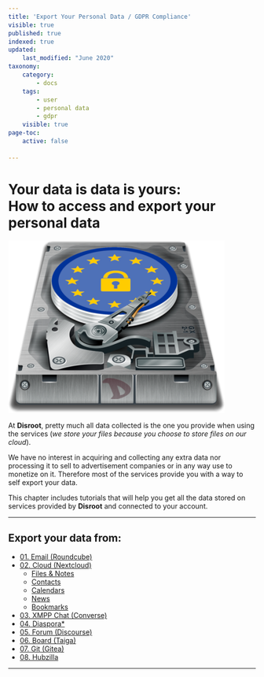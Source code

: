 ```yaml
---
title: 'Export Your Personal Data / GDPR Compliance'
visible: true
published: true
indexed: true
updated:
    last_modified: "June 2020"
taxonomy:
    category:
        - docs
    tags:
        - user
        - personal data
        - gdpr
    visible: true
page-toc:
    active: false

---
```


#  Your data is data is yours:<br>How to access and export your personal data

![](data.png)

At **Disroot**, pretty much all data collected is the one you provide when using the services (*we store your files because you choose to store files on our cloud*).

We have no interest in acquiring and collecting any extra data nor processing it to sell to advertisement companies or in any way use to monetize on it. Therefore most of the services provide you with a way to self export your data.

This chapter includes tutorials that will help you get all the data stored on services provided by **Disroot** and connected to your account.

----

## Export your data from:
- [01. Email (Roundcube)](roundcube)
- [02. Cloud (Nextcloud)](nextcloud)
  - [Files & Notes](nextcloud/files)
  - [Contacts](nextcloud/contacts)
  - [Calendars](nextcloud/calendar)
  - [News](nextcloud/news)
  - [Bookmarks](nextcloud/bookmarks)
- [03. XMPP Chat (Converse)](converse)
- [04. Diaspora*](diaspora)
- [05. Forum (Discourse)](discourse)
- [06. Board (Taiga)](taiga)
- [07. Git (Gitea)](gitea)
- [08. Hubzilla](hubzilla)

---
